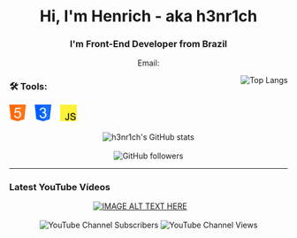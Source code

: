 <!--
**h3nr1ch/h3nr1ch** is a ✨ _special_ ✨ repository because its `README.md` (this file) appears on your GitHub profile.

Here are some ideas to get you started:

- 🔭 I’m currently working on ...
- 🌱 I’m currently learning ...
- 👯 I’m looking to collaborate on ...
- 🤔 I’m looking for help with ...
- 💬 Ask me about ...
- 📫 How to reach me: ...
- 😄 Pronouns: ...
- ⚡ Fun fact: ...
-->

<h1 align="center">Hi, I'm Henrich - aka h3nr1ch</h1>
<h3 align="center">I'm Front-End Developer from Brazil</h3>
<p align="center">Email: </p>

<div>
  <p><a href="https://github.com/anuraghazra/github-readme-stats"><img align="right" src="https://github-readme-stats.vercel.app/api/top-langs/?username=h3nr1ch&amp;layout=compact&amp;bg_color=555555&amp;title_color=ffffff&amp;text_color=ffffff&amp;icon_color=000000&amp;border_color=000000" alt="Top Langs"></a></p>
</div>

<div align="left">
  <h3>🛠️ Tools:</h3>
  <img src="https://github.com/h3nr1ch/h3nr1ch/blob/main/images/html5icon.png" alt="HTML5 Icon" height="30px">&nbsp;&nbsp;&nbsp;
  <img src="https://github.com/h3nr1ch/h3nr1ch/blob/main/images/cssicon.png" alt="CSS Icon" height="30px">&nbsp;&nbsp;&nbsp;
  <img src="https://github.com/h3nr1ch/h3nr1ch/blob/main/images/javascripticon.png" alt="JavaScript Icon" height="30px">&nbsp;&nbsp;&nbsp;
</div>

<br>

<div align="center">
  <img src="https://github-readme-stats.vercel.app/api?username=h3nr1ch&amp;show_icons=true&amp;count_private=true&amp;bg_color=555555&amp;title_color=ffffff&amp;text_color=ffffff&amp;icon_color=000000&amp;border_color=000000" alt="h3nr1ch&#39;s GitHub stats">
</div>

<br>

<div align="center">
  <img src="https://img.shields.io/github/followers/h3nr1ch?color=black&amp;style=for-the-badge" alt="GitHub followers">
  
</div>

<hr>

<h3>Latest YouTube Vídeos</h3>
<div align="center">
  <a style="margin-right: 30px;" href="https://www.youtube.com/watch?v=wqJZFIsUN_A"><img src="http://img.youtube.com/vi/wqJZFIsUN_A/hqdefault.jpg" 
alt="IMAGE ALT TEXT HERE" width="240" height="180" /></a>
</div>

<br>

<div align="center">
  <img src="https://img.shields.io/youtube/channel/subscribers/UC2eV008H4cFNUXpLCemEqdQ?color=black&amp;style=for-the-badge" alt="YouTube Channel Subscribers">
  <img src="https://img.shields.io/youtube/channel/views/UC2eV008H4cFNUXpLCemEqdQ?color=black&amp;style=for-the-badge" alt="YouTube Channel Views">
</div>
